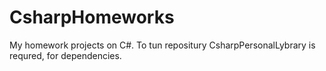 # CsharpHomeworks
My homework projects on C#. To tun repositury CsharpPersonalLybrary is requred, for dependencies.
